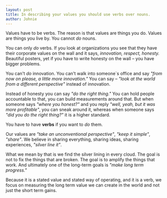 ```yaml
---
layout: post
title: In describing your values you should use verbs over nouns.
author: Johnie
---
```


<p class="lead">Values have to be verbs. The reason is that values are things you do. Values are things you live by. You cannot <em>do</em> nouns.</p>

You can only *do* verbs. If you look at organizations you see that they have their corporate values on the wall and it says, *innovation, respect, honesty.* Beautiful posters, yet if you have to write honesty on the wall – you have bigger
problems. 

You can't *do* innovation. You can't walk into someone`s office and say *"from now on please, a little more innovation."* You can say – *"look at the world from a different perspective"* instead of innovation. 

Instead of honesty you can say *"do the right thing."* You can hold people accountable to that, you can build measurements around that. But when someone says *"where you honest?"* and you reply *"well, yeah, but it was more profitable"*, you can
sneak around it, whereas when someone says *"did you do the right thing?"* it is a higher standard. 

You have to have **verbs** if you want to *do* them. 

Our values are *"take an unconventional perspective"*, *"keep it simple"*, *"share"*. We believe in sharing everything, sharing ideas, sharing experiences, *"silver line it"*. 

What we mean by that is we find the silver lining in every cloud. The goal is not to fix the things that are broken. The goal is to amplify the things that work. And ultimately one of the long-term goals is *"make long term progress."*

Because it is a stated value and stated way of operating, and it is a verb, we focus on measuring the long term value we can create in the world and not just the short term gains.
